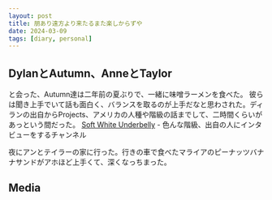 ```yaml
---
layout: post
title: 朋あり遠方より来たるまた楽しからずや
date: 2024-03-09
tags: [diary, personal]
---
```


## DylanとAutumn、AnneとTaylor
と会った、Autumn達は二年前の夏ぶりで、一緒に味噌ラーメンを食べた。
彼らは聞き上手でいて話も面白く、バランスを取るのが上手だなと思わされた。ディランの出自からProjects、アメリカの人種や階級の話までして、二時間くらいがあっという間だった。
[Soft White Underbelly](https://www.youtube.com/@SoftWhiteUnderbelly/videos) - 色んな階級、出自の人にインタビューをするチャンネル

夜にアンとテイラーの家に行った。行きの車で食べたマライアのピーナッツバナナサンドがアホほど上手くて、深くなっちまった。
## Media

<div style="display: flex; flex-wrap: wrap; gap: 10px;"><img src="https://lh3.googleusercontent.com/lr/AAJ1LKfI-h3RnDVwuczZAb0xdUrYA64jVtTu0FKtPaJaSWz9e1PdELJY2DZNTZq3YMABLkb159Woy6CV1pXig0Qi7miv1AudqevixMG071bdpuUbIm7BCd5R52TCJ65AY0Beq-tmXzAo9Y-52fGFezZGqfvGzj0SradhT_6iDqXYbSUzZOvjNN--TtGYtVvkEFa-kKXJR4BSrBICDi-MzPT1h9cbNKUhaZiUhRlMVQARuDf76Zlh0c3HW5-kQgLpI8mHqhm7hK430QHv8d6APbMZsx1njKgikJrGgtyp6B3_fqhbZmLMVsJ8_wmmpbmIejK3k4S6j7Qh2S5AdnOBeuLbqmCVHz7v0rrAwajisLxDh19t4aHvEuoQUJMX0mOsw0wn9Ths_20WRPj2mWpdLl8dUWTnBVe0V12TpV00ukegh-EyQDKeUJ1ADUGSr06XMwd0hEHHGJCuxje1CWl4IEvDyHlqoSYXd1Z133S71vIn2LpGr5vkWewqElZuDaGO6ZMlL93CSkpn3BpzaXT7XtqRzpp_WTldnbdYRgVZTlqqq-l1SbpnQwlLXf9qOKD2_WCzwetTkcV1eVu6y7BLmGGvbo30VcRUKBPVgl2QuXxsOTJYEWFIXS-MNEpM5LaaAlEx8GZwmlHMW38YDn6-Oa5NGPeLfHXdoQdj0CyZ58G36em-QSPy3jx2IgkbY1joWN-8crEPpaflcW4mtLLqHM0rcdg9xSOPwXmo5r3jqGkz1I8FG6RlP5cNhm3n8mx3wxdycC6usCgz6RHYA9uZgCkwbJwMo5Jjb-lcdWLjAmZS920rgG4xDvNVN_FJXmkufa2S7FLHlh4OuW1skVDVRGTWZKXqTpGFsVjVrzs4Vn4NWAngs50A5dBE8DCf5ex_kcBsdiRyDJH7NXRiTw75t2xl3PziaGqqVZj-gFwkieux415_1Rx1ZEggifx5FQpUWdCFp-44DjLv5O7SZnp0Y4LQACMtdGmB2g" alt="" style="max-width: 100%; height: auto;"><br></div>
